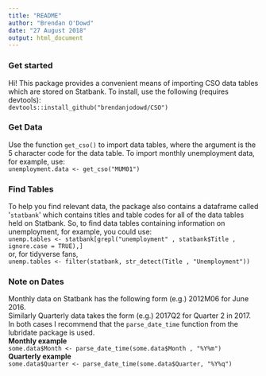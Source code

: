 ```yaml
---
title: "README"
author: "Brendan O'Dowd"
date: "27 August 2018"
output: html_document
---
```


### Get started
Hi! This package provides a convenient means of importing CSO data tables which are stored on Statbank. To install, use the following (requires devtools):  
`devtools::install_github("brendanjodowd/CSO")`  

### Get Data
Use the function `get_cso()` to import data tables, where the argument is the 5 character code for the data table. To import monthly unemployment data, for example, use:  
`unemployment.data <- get_cso("MUM01")`  

### Find Tables
To help you find relevant data, the package also contains a dataframe called '`statbank`' which contains titles and table codes for all of the data tables held on Statbank. So, to find data tables containing information on unemployment, for example, you could use:  
`unemp.tables <- statbank[grepl("unemployment" , statbank$Title , ignore.case = TRUE),]`  
or, for tidyverse fans,   
`unemp.tables <- filter(statbank, str_detect(Title , "Unemployment"))`

### Note on Dates
Monthly data on Statbank has the following form (e.g.) 2012M06 for June 2016.  
Similarly Quarterly data takes the form (e.g.) 2017Q2 for Quarter 2 in 2017.  
In both cases I recommend that the `parse_date_time` function from the lubridate package is used.  
**Monthly example**  
`some.data$Month <- parse_date_time(some.data$Month , "%Y%m")`  
**Quarterly example**  
`some.data$Quarter <- parse_date_time(some.data$Quarter, "%Y%q")`  




